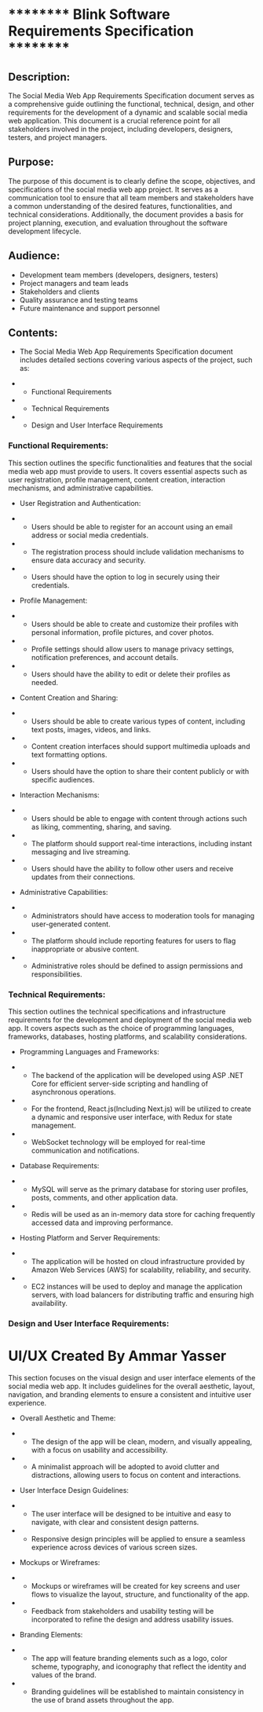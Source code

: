 # ******** Blink Software Requirements Specification ********

## Description:

The Social Media Web App Requirements Specification document serves as a comprehensive guide outlining the functional, technical, design, and other requirements for the development of a dynamic and scalable social media web application. This document is a crucial reference point for all stakeholders involved in the project, including developers, designers, testers, and project managers.


## Purpose:
The purpose of this document is to clearly define the scope, objectives, and specifications of the social media web app project. It serves as a communication tool to ensure that all team members and stakeholders have a common understanding of the desired features, functionalities, and technical considerations. Additionally, the document provides a basis for project planning, execution, and evaluation throughout the software development lifecycle.

## Audience:

- Development team members (developers, designers, testers)
- Project managers and team leads
- Stakeholders and clients
- Quality assurance and testing teams
- Future maintenance and support personnel

## Contents:

- The Social Media Web App Requirements Specification document includes detailed sections covering various aspects of the project, such as:

- - Functional Requirements
- - Technical Requirements
- - Design and User Interface Requirements


### Functional Requirements:

This section outlines the specific functionalities and features that the social media web app must provide to users. It covers essential aspects such as user registration, profile management, content creation, interaction mechanisms, and administrative capabilities.

- User Registration and Authentication:
- - Users should be able to register for an account using an email address or social media credentials.
- - The registration process should include validation mechanisms to ensure data accuracy and security.
- - Users should have the option to log in securely using their credentials.


- Profile Management:
- - Users should be able to create and customize their profiles with personal information, profile pictures, and cover photos.
- - Profile settings should allow users to manage privacy settings, notification preferences, and account details.
- - Users should have the ability to edit or delete their profiles as needed.


- Content Creation and Sharing:
- - Users should be able to create various types of content, including text posts, images, videos, and links.
- - Content creation interfaces should support multimedia uploads and text formatting options.
- - Users should have the option to share their content publicly or with specific audiences.


- Interaction Mechanisms:
- - Users should be able to engage with content through actions such as liking, commenting, sharing, and saving.
- - The platform should support real-time interactions, including instant messaging and live streaming.
- - Users should have the ability to follow other users and receive updates from their connections.

- Administrative Capabilities:
- - Administrators should have access to moderation tools for managing user-generated content.
- - The platform should include reporting features for users to flag inappropriate or abusive content.
- - Administrative roles should be defined to assign permissions and responsibilities.



### Technical Requirements:

This section outlines the technical specifications and infrastructure requirements for the development and deployment of the social media web app. It covers aspects such as the choice of programming languages, frameworks, databases, hosting platforms, and scalability considerations.

- Programming Languages and Frameworks:
- - The backend of the application will be developed using ASP .NET Core for efficient server-side scripting and handling of asynchronous operations.
- - For the frontend, React.js(Including Next.js) will be utilized to create a dynamic and responsive user interface, with Redux for state management.
- - WebSocket technology will be employed for real-time communication and notifications.

- Database Requirements:
- - MySQL will serve as the primary database for storing user profiles, posts, comments, and other application data.
- - Redis will be used as an in-memory data store for caching frequently accessed data and improving performance.


- Hosting Platform and Server Requirements:
- - The application will be hosted on cloud infrastructure provided by Amazon Web Services (AWS) for scalability, reliability, and security.
- - EC2 instances will be used to deploy and manage the application servers, with load balancers for distributing traffic and ensuring high availability.


### Design and User Interface Requirements:

# UI/UX Created By Ammar Yasser

This section focuses on the visual design and user interface elements of the social media web app. It includes guidelines for the overall aesthetic, layout, navigation, and branding elements to ensure a consistent and intuitive user experience.

- Overall Aesthetic and Theme:
- - The design of the app will be clean, modern, and visually appealing, with a focus on usability and accessibility.
- - A minimalist approach will be adopted to avoid clutter and distractions, allowing users to focus on content and interactions.


- User Interface Design Guidelines:
- - The user interface will be designed to be intuitive and easy to navigate, with clear and consistent design patterns.
- - Responsive design principles will be applied to ensure a seamless experience across devices of various screen sizes.


- Mockups or Wireframes:
- - Mockups or wireframes will be created for key screens and user flows to visualize the layout, structure, and functionality of the app.
- - Feedback from stakeholders and usability testing will be incorporated to refine the design and address usability issues.


- Branding Elements:
- - The app will feature branding elements such as a logo, color scheme, typography, and iconography that reflect the identity and values of the brand.
- - Branding guidelines will be established to maintain consistency in the use of brand assets throughout the app.